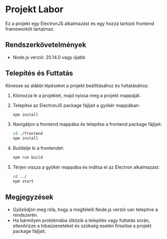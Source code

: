 # Projekt Labor

Ez a projekt egy ElectronJS alkalmazást és egy hozzá tartozó frontend frameworköt tartalmaz.

## Rendszerkövetelmények

- Node.js verzió: 20.14.0 vagy újabb

## Telepítés és Futtatás

Kövesse az alábbi lépéseket a projekt beállításához és futtatásához:

1. Klónozza le a projektet, majd nyissa meg a projekt mappáját.

2. Telepítse az ElectronJS package fájljait a gyökér mappában:
   ```bash
   npm install
   ```

3. Navigáljon a frontend mappába és telepítse a frontend package fájljait:
   ```bash
   cd ./frontend
   npm install
   ```

4. Buildelje ki a frontendet:
   ```bash
   npm run build
   ```

5. Térjen vissza a gyökér mappába és indítsa el az Electron alkalmazást:
   ```bash
   cd ../
   npm start
   ```

## Megjegyzések

- Győződjön meg róla, hogy a megfelelő Node.js verzió van telepítve a rendszerén.
- Ha bármilyen problémába ütközik a telepítés vagy futtatás során, ellenőrizze a hibaüzeneteket és szükség esetén frissítse a projekt package fájljait.